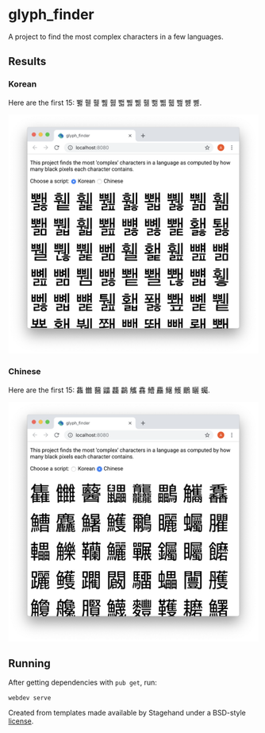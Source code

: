 # glyph_finder

A project to find the most complex characters in a few languages.

## Results

### Korean

Here are the first 15: 뾇 휕 휉 쀒 휋 뾃 쀓 쀎 휆 뾂 쀏 휇 뾆 뻃 뼳.

![Screenshot](screenshot_korean.png)

### Chinese

Here are the first 15: 雥 雦 鿀 鼺 龘 鸓 觿 馫 鰽 麤 鱪 鱯 鸍 矖 蠾.

![Screenshot](screenshot_chinese.png)

## Running

After getting dependencies with `pub get`, run:

```
webdev serve
```

Created from templates made available by Stagehand under a BSD-style
[license](https://github.com/dart-lang/stagehand/blob/master/LICENSE).
